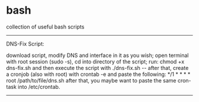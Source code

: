 # bash
collection of useful bash scripts

----------------

DNS-Fix Script:

download script, modify DNS and interface in it as you wish;
open terminal with root session (sudo -s), cd into directory of the script;
run: chmod +x dns-fix.sh
and then execute the script with ./dns-fix.sh
-- after that, create a cronjob (also with root) with crontab -e and paste the following: 
*/1 * * * * root /path/to/file/dns.sh
after that, you  maybe want to paste the same cron-task into /etc/crontab.

----------------
